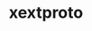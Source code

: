 ---
title: "xextproto"
layout: cache
categories: [package, develop-2025-05-18]
meta: {"compilers": ["gcc@11.1.0", "gcc@11.4.0", "gcc@13.2.0", "intel-oneapi-compilers@2025.1.0"], "num_specs": 4, "num_specs_by_stack": {"data-vis-sdk": 1, "e4s": 1, "e4s-oneapi": 1, "e4s-rocm-external": 1, "hep": 1, "ml-linux-x86_64-rocm": 1, "root": 4}, "oss": ["ubuntu20.04", "ubuntu22.04", "ubuntu24.04"], "platforms": ["linux"], "stacks": ["data-vis-sdk", "e4s", "e4s-oneapi", "e4s-rocm-external", "hep", "ml-linux-x86_64-rocm", "root"], "targets": ["x86_64_v3"], "versions": ["7.3.0"]}
spec_details: [{"compiler": "intel-oneapi-compilers@2025.1.0", "hash": "4lp2zsbzemomhqunrh2s4dql7i2nb5ed", "os": "ubuntu22.04", "platform": "linux", "size": "-", "stacks": ["e4s-oneapi", "root"], "target": "x86_64_v3", "variants": ["build_system=autotools"], "versions": ["7.3.0"]}, {"compiler": "gcc@11.4.0", "hash": "tbpwh65svqm2weqp4dyoww75q3w7nk4t", "os": "ubuntu22.04", "platform": "linux", "size": "-", "stacks": ["e4s", "e4s-rocm-external", "hep", "root"], "target": "x86_64_v3", "variants": ["build_system=autotools"], "versions": ["7.3.0"]}, {"compiler": "gcc@11.1.0", "hash": "wwjs5hf7v4pdkttjhhrqa3s5xfbisujk", "os": "ubuntu20.04", "platform": "linux", "size": "-", "stacks": ["data-vis-sdk", "root"], "target": "x86_64_v3", "variants": ["build_system=autotools"], "versions": ["7.3.0"]}, {"compiler": "gcc@13.2.0", "hash": "xgdjicqwehk2tuivyjt6loqhdjrnfnig", "os": "ubuntu24.04", "platform": "linux", "size": "-", "stacks": ["ml-linux-x86_64-rocm", "root"], "target": "x86_64_v3", "variants": ["build_system=autotools"], "versions": ["7.3.0"]}]
---